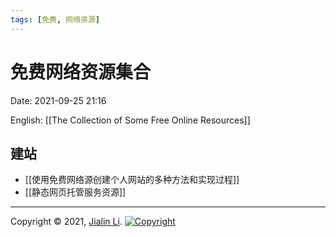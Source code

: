 ```yaml
---
tags: [免费, 网络资源]
---
```

# 免费网络资源集合
Date:  2021-09-25 21:16

English: [[The Collection of Some Free Online Resources]]

## 建站
* [[使用免费网络源创建个人网站的多种方法和实现过程]]
* [[静态网页托管服务资源]]


---
Copyright © 2021, [Jialin Li](https://github.com/keyskull).  [![Copyright](https://i.creativecommons.org/l/by-nc/4.0/80x15.png)](/LICENSE)